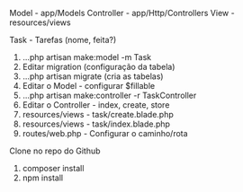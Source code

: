 Model - app/Models
Controller - app/Http/Controllers
View - resources/views

Task - Tarefas (nome, feita?)

1. ...php artisan make:model -m Task
2. Editar migration (configuração da tabela)
3. ...php artisan migrate (cria as tabelas)
4. Editar o Model - configurar $fillable
5. ...php artisan make:controller -r TaskController
6. Editar o Controller - index, create, store
7. resources/views - task/create.blade.php
8. resources/views - task/index.blade.php
9. routes/web.php - Configurar o caminho/rota

Clone no repo do Github
1. composer install
2. npm install

